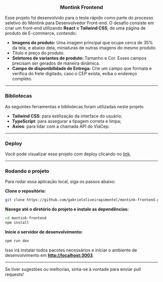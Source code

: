 <h3 align="center">
  Montink Frontend
</h3>

Esse projeto foi desenvolvido para o teste rápido como parte do processo seletivo do Montink para Desenvolvedor Front-end. O desafio consiste em criar um front-end utilizando <b>React</b> e <b>Tailwind CSS</b>, de uma página de produto de E-commerce, contendo:
- **Imagens do produto:** Uma imagem principal que ocupe cerca de 35% da tela, e abaixo dela, miniaturas de outras imagens do mesmo produto.
- Título e preço do produto.
- **Seletores de variantes de produto:** Tamanho e Cor. Esses campos precisam ser gerados de maneira dinâmica.
- **Campo de disponibilidade de Entrega:** Crie um campo que formata e verifica do frete digitado, caso o CEP exista, exiba o endereço completo.

---

### Bibliotecas 
As seguintes ferramentas e bibliotecas foram utilizadas neste projeto

- <b>Tailwind CSS</b>: para estilização da interface do usuário;
- <b>TypeScript</b>: para assegurar a tipagem correta e limpa;
- <b>Axios</b>: para lidar com a chamada API do ViaCep.

---

### Deploy

Você pode visualizar esse projeto com deploy clicando no [link](https://montink-frontend.vercel.app/).

---

### Rodando o projeto
Para rodar essa aplicação local, siga os passos abaixo:

**Clone o repositório:**

```bash
git clone https://github.com/gabrieloliveirapimentel/montink-frontend.git
```

**Navege até o diretório do projeto e instale as dependências:**
```bash
cd montink-frontend
npm install
```

**Inicie o servidor de desenvolvimento:**
```bash
npm run dev
```

Isso irá instalar todos pacotes necessários e iniciar o ambiente de desenvolvimento em [**http://localhost:3003**](http://localhost:3003).

---
Se tiver sugestões ou melhorias, sinta-se à vontade para enviar pull requests!
